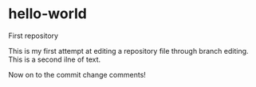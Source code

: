 # hello-world
First repository

This is my first attempt at editing a repository file through branch editing.
This is a second ilne of text.

Now on to the commit change comments!
